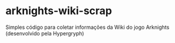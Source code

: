 # arknights-wiki-scrap
Simples código para coletar informações da Wiki do jogo Arknights (desenvolvido pela Hypergryph)
